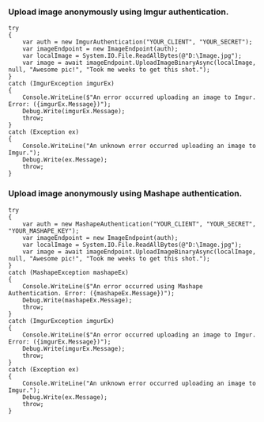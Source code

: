 ### Upload image anonymously using Imgur authentication.

    
    try
    {
        var auth = new ImgurAuthentication("YOUR_CLIENT", "YOUR_SECRET");
        var imageEndpoint = new ImageEndpoint(auth);
        var localImage = System.IO.File.ReadAllBytes(@"D:\Image.jpg");
        var image = await imageEndpoint.UploadImageBinaryAsync(localImage, null, "Awesome pic!", "Took me weeks to get this shot.");
    }
    catch (ImgurException imgurEx)
    {
        Console.WriteLine($"An error occurred uploading an image to Imgur. Error: ({imgurEx.Message})");
        Debug.Write(imgurEx.Message);
        throw;
    }
    catch (Exception ex)
    {
        Console.WriteLine("An unknown error occurred uploading an image to Imgur.");
        Debug.Write(ex.Message);
        throw;
    }

### Upload image anonymously using Mashape authentication.

    
    try
    {
        var auth = new MashapeAuthentication("YOUR_CLIENT", "YOUR_SECRET", "YOUR_MASHAPE_KEY");
        var imageEndpoint = new ImageEndpoint(auth);
        var localImage = System.IO.File.ReadAllBytes(@"D:\Image.jpg");
        var image = await imageEndpoint.UploadImageBinaryAsync(localImage, null, "Awesome pic!", "Took me weeks to get this shot.");
    }
    catch (MashapeException mashapeEx)
    {
        Console.WriteLine($"An error occurred using Mashape Authentication. Error: ({mashapeEx.Message})");
        Debug.Write(mashapeEx.Message);
        throw;
    }
    catch (ImgurException imgurEx)
    {
        Console.WriteLine($"An error occurred uploading an image to Imgur. Error: ({imgurEx.Message})");
        Debug.Write(imgurEx.Message);
        throw;
    }
    catch (Exception ex)
    {
        Console.WriteLine("An unknown error occurred uploading an image to Imgur.");
        Debug.Write(ex.Message);
        throw;
    }